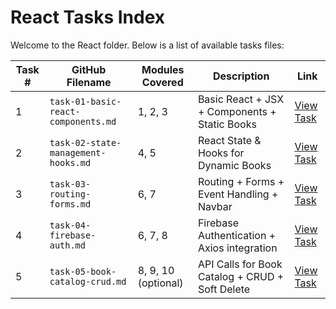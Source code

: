 #
# React Tasks Index

Welcome to the React  folder. Below is a list of available tasks files:

| Task # | GitHub Filename | Modules Covered | Description | Link |
|--------|----------------|-----------------|-------------|------|
| 1 | `task-01-basic-react-components.md` | 1, 2, 3 | Basic React + JSX + Components + Static Books | [View Task](./Module%20Tasks/task-01-basic-react-components.md) |
| 2 | `task-02-state-management-hooks.md` | 4, 5 | React State & Hooks for Dynamic Books | [View Task](./Module%20Tasks/task-02-state-management-hooks.md) |
| 3 | `task-03-routing-forms.md` | 6, 7 | Routing + Forms + Event Handling + Navbar | [View Task](./Module%20Tasks/task-03-routing-forms.md) |
| 4 | `task-04-firebase-auth.md` | 6, 7, 8 | Firebase Authentication + Axios integration | [View Task](./Module%20Tasks/task-04-firebase-auth.md) |
| 5 | `task-05-book-catalog-crud.md` | 8, 9, 10 (optional) | API Calls for Book Catalog + CRUD + Soft Delete | [View Task](./Module%20Tasks/task-05-book-catalog-crud.md) |

